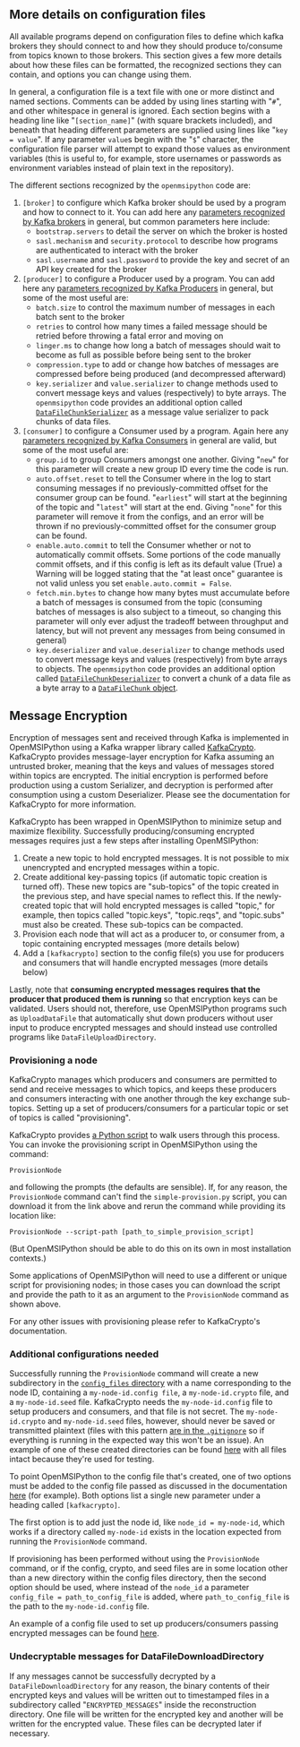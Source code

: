 ## More details on configuration files

All available programs depend on configuration files to define which kafka brokers they should connect to and how they should produce to/consume from topics known to those brokers. This section gives a few more details about how these files can be formatted, the recognized sections they can contain, and options you can change using them.

In general, a configuration file is a text file with one or more distinct and named sections. Comments can be added by using lines starting with "`#`", and other whitespace in general is ignored. Each section begins with a heading line like "`[section_name]`" (with square brackets included), and beneath that heading different parameters are supplied using lines like "`key = value`". If any parameter `value`s begin with the "`$`" character, the configuration file parser will attempt to expand those values as environment variables (this is useful to, for example, store usernames or passwords as environment variables instead of plain text in the repository).

The different sections recognized by the `openmsipython` code are:
1. `[broker]` to configure which Kafka broker should be used by a program and how to connect to it. You can add here any [parameters recognized by Kafka brokers](https://docs.confluent.io/platform/current/installation/configuration/broker-configs.html) in general, but common parameters here include:
    - `bootstrap.servers` to detail the server on which the broker is hosted
    - `sasl.mechanism` and `security.protocol` to describe how programs are authenticated to interact with the broker
    - `sasl.username` and `sasl.password` to provide the key and secret of an API key created for the broker
1. `[producer]` to configure a Producer used by a program. You can add here any [parameters recognized by Kafka Producers](https://docs.confluent.io/platform/current/installation/configuration/producer-configs.html) in general, but some of the most useful are:
    - `batch.size` to control the maximum number of messages in each batch sent to the broker
    - `retries` to control how many times a failed message should be retried before throwing a fatal error and moving on
    - `linger.ms` to change how long a batch of messages should wait to become as full as possible before being sent to the broker 
    - `compression.type` to add or change how batches of messages are compressed before being produced (and decompressed afterward)
    - `key.serializer` and `value.serializer` to change methods used to convert message keys and values (respectively) to byte arrays. The `openmsipython` code provides an additional option called [`DataFileChunkSerializer`](./serialization.py#L94-L119) as a message value serializer to pack chunks of data files.
1. `[consumer]` to configure a Consumer used by a program. Again here any [parameters recognized by Kafka Consumers](https://docs.confluent.io/platform/current/installation/configuration/consumer-configs.html) in general are valid, but some of the most useful are:
    - `group.id` to group Consumers amongst one another. Giving "`new`" for this parameter will create a new group ID every time the code is run.
    - `auto.offset.reset` to tell the Consumer where in the log to start consuming messages if no previously-committed offset for the consumer group can be found. "`earliest`" will start at the beginning of the topic and "`latest`" will start at the end. Giving "`none`" for this parameter will remove it from the configs, and an error will be thrown if no previously-committed offset for the consumer group can be found.
    - `enable.auto.commit` to tell the Consumer whether or not to automatically commit offsets. Some portions of the code manually commit offsets, and if this config is left as its default value (True) a Warning will be logged stating that the "at least once" guarantee is not valid unless you set `enable.auto.commit = False`.
    - `fetch.min.bytes` to change how many bytes must accumulate before a batch of messages is consumed from the topic (consuming batches of messages is also subject to a timeout, so changing this parameter will only ever adjust the tradeoff between throughput and latency, but will not prevent any messages from being consumed in general)
    - `key.deserializer` and `value.deserializer` to change methods used to convert message keys and values (respectively) from byte arrays to objects. The `openmsipython` code provides an additional option called [`DataFileChunkDeserializer`](./serialization.py#L121-L163) to convert a chunk of a data file as a byte array to a [`DataFileChunk` object](../data_file_io/data_file_chunk.py).

## Message Encryption

Encryption of messages sent and received through Kafka is implemented in OpenMSIPython using a Kafka wrapper library called [KafkaCrypto](https://github.com/tmcqueen-materials/kafkacrypto). KafkaCrypto provides message-layer encryption for Kafka assuming an untrusted broker, meaning that the keys and values of messages stored within topics are encrypted. The initial encryption is performed before production using a custom Serializer, and decryption is performed after consumption using a custom Deserializer. Please see the documentation for KafkaCrypto for more information.

KafkaCrypto has been wrapped in OpenMSIPython to minimize setup and maximize flexibility. Successfully producing/consuming encrypted messages requires just a few steps after installing OpenMSIPython:
1. Create a new topic to hold encrypted messages. It is not possible to mix unencrypted and encrypted messages within a topic.
1. Create additional key-passing topics (if automatic topic creation is turned off). These new topics are "sub-topics" of the topic created in the previous step, and have special names to reflect this. If the newly-created topic that will hold encrypted messages is called "topic," for example, then topics called "topic.keys", "topic.reqs", and "topic.subs" must also be created. These sub-topics can be compacted.
1. Provision each node that will act as a producer to, or consumer from, a topic containing encrypted messages (more details below)
1. Add a `[kafkacrypto]` section to the config file(s) you use for producers and consumers that will handle encrypted messages (more details below)

Lastly, note that **consuming encrypted messages requires that the producer that produced them is running** so that encryption keys can be validated. Users should not, therefore, use OpenMSIPython programs such as `UploadDataFile` that automatically shut down producers without user input to produce encrypted messages and should instead use controlled programs like `DataFileUploadDirectory`.

### Provisioning a node

KafkaCrypto manages which producers and consumers are permitted to send and receive messages to which topics, and keeps these producers and consumers interacting with one another through the key exchange sub-topics. Setting up a set of producers/consumers for a particular topic or set of topics is called "provisioning".

KafkaCrypto provides [a Python script](https://raw.githubusercontent.com/tmcqueen-materials/kafkacrypto/master/tools/simple-provision.py) to walk users through this process. You can invoke the provisioning script in OpenMSIPython using the command:

`ProvisionNode`

and following the prompts (the defaults are sensible). If, for any reason, the `ProvisionNode` command can't find the `simple-provision.py` script, you can download it from the link above and rerun the command while providing its location like:

`ProvisionNode --script-path [path_to_simple_provision_script]`

(But OpenMSIPython should be able to do this on its own in most installation contexts.)

Some applications of OpenMSIPython will need to use a different or unique script for provisioning nodes; in those cases you can download the script and provide the path to it as an argument to the `ProvisionNode` command as shown above.

For any other issues with provisioning please refer to KafkaCrypto's documentation.

### Additional configurations needed

Successfully running the `ProvisionNode` command will create a new subdirectory in the [`config_files` directory](./config_files) with a name corresponding to the node ID, containing a `my-node-id.config file`, a `my-node-id.crypto` file, and a `my-node-id.seed` file. KafkaCrypto needs the `my-node-id.config` file to setup producers and consumers, and that file is not secret. The `my-node-id.crypto` and `my-node-id.seed` files, however, should never be saved or transmitted plaintext (files with this pattern [are in the `.gitignore`](../../.gitignore) so if everything is running in the expected way this won't be an issue). An example of one of these created directories can be found [here](./config_files/testing_node) with all files intact because they're used for testing.

To point OpenMSIPython to the config file that's created, one of two options must be added to the config file passed as discussed in the documentation [here](../data_file_io) (for example). Both options list a single new parameter under a heading called `[kafkacrypto]`. 

The first option is to add just the node id, like `node_id = my-node-id`, which works if a directory called `my-node-id` exists in the location expected from running the `ProvisionNode` command. 

If provisioning has been performed without using the `ProvisionNode` command, or if the config, crypto, and seed files are in some location other than a new directory within the config files directory, then the second option should be used, where instead of the `node_id` a parameter `config_file = path_to_config_file` is added, where `path_to_config_file` is the path to the `my-node-id.config` file.

An example of a config file used to set up producers/consumers passing encrypted messages can be found [here](./config_files/test_encrypted.config).

### Undecryptable messages for DataFileDownloadDirectory

If any messages cannot be successfully decrypted by a `DataFileDownloadDirectory` for any reason, the binary contents of their encrypted keys and values will be written out to timestamped files in a subdirectory called "`ENCRYPTED_MESSAGES`" inside the reconstruction directory. One file will be written for the encrypted key and another will be written for the encrypted value. These files can be decrypted later if necessary.
